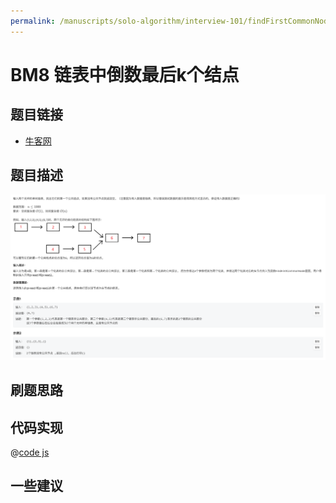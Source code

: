 ```yaml
---
permalink: /manuscripts/solo-algorithm/interview-101/findFirstCommonNode.html
---
```

# BM8 链表中倒数最后k个结点

## 题目链接

- [牛客网](https://www.nowcoder.com/share/jump/8484115461694594781904)

## 题目描述

![反转链表.png](../images/findFirstCommonNode.png)

## 刷题思路

## 代码实现

@[code js](@algorithm/interview-101/findFirstCommonNode.js)

## 一些建议
